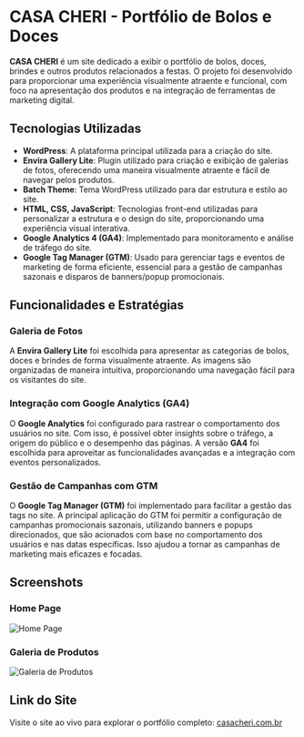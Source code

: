 # CASA CHERI - Portfólio de Bolos e Doces

**CASA CHERI** é um site dedicado a exibir o portfólio de bolos, doces, brindes e outros produtos relacionados a festas. O projeto foi desenvolvido para proporcionar uma experiência visualmente atraente e funcional, com foco na apresentação dos produtos e na integração de ferramentas de marketing digital.

## Tecnologias Utilizadas

- **WordPress**: A plataforma principal utilizada para a criação do site.
- **Envira Gallery Lite**: Plugin utilizado para criação e exibição de galerias de fotos, oferecendo uma maneira visualmente atraente e fácil de navegar pelos produtos.
- **Batch Theme**: Tema WordPress utilizado para dar estrutura e estilo ao site.
- **HTML, CSS, JavaScript**: Tecnologias front-end utilizadas para personalizar a estrutura e o design do site, proporcionando uma experiência visual interativa.
- **Google Analytics 4 (GA4)**: Implementado para monitoramento e análise de tráfego do site.
- **Google Tag Manager (GTM)**: Usado para gerenciar tags e eventos de marketing de forma eficiente, essencial para a gestão de campanhas sazonais e disparos de banners/popup promocionais.

## Funcionalidades e Estratégias

### Galeria de Fotos
A **Envira Gallery Lite** foi escolhida para apresentar as categorias de bolos, doces e brindes de forma visualmente atraente. As imagens são organizadas de maneira intuitiva, proporcionando uma navegação fácil para os visitantes do site.

### Integração com Google Analytics (GA4)
O **Google Analytics** foi configurado para rastrear o comportamento dos usuários no site. Com isso, é possível obter insights sobre o tráfego, a origem do público e o desempenho das páginas. A versão **GA4** foi escolhida para aproveitar as funcionalidades avançadas e a integração com eventos personalizados.

### Gestão de Campanhas com GTM
O **Google Tag Manager (GTM)** foi implementado para facilitar a gestão das tags no site. A principal aplicação do GTM foi permitir a configuração de campanhas promocionais sazonais, utilizando banners e popups direcionados, que são acionados com base no comportamento dos usuários e nas datas específicas. Isso ajudou a tornar as campanhas de marketing mais eficazes e focadas.

## Screenshots

### Home Page
![Home Page](link-para-imagem)

### Galeria de Produtos
![Galeria de Produtos](link-para-imagem)

## Link do Site
Visite o site ao vivo para explorar o portfólio completo: [casacheri.com.br](https://casacheri.com.br)


